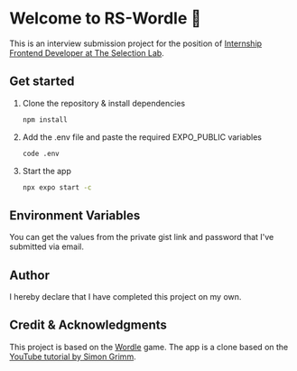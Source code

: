 # Welcome to RS-Wordle 👋

This is an interview submission project for the position of [Internship Frontend Developer at The Selection Lab](https://www.theselectionlab.com/job-vacancies/internship-frontend-developer).

## Get started

1. Clone the repository & install dependencies

   ```bash
   npm install
   ```

3. Add the .env file and paste the required EXPO_PUBLIC variables

   ```bash
   code .env
   ```

2. Start the app

   ```bash
   npx expo start -c
   ```

## Environment Variables

You can get the values from the private gist link and password that I've submitted via email.

## Author

I hereby declare that I have completed this project on my own.

## Credit & Acknowledgments

This project is based on the [Wordle](https://www.nytimes.com/games/wordle/index.html) game. The app is a clone based on the [YouTube tutorial by Simon Grimm](https://www.youtube.com/watch?v=pTonpjmKtiE).